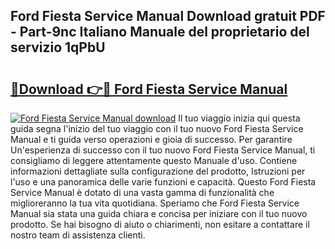## Ford Fiesta Service Manual Download gratuit PDF - Part-9nc Italiano Manuale del proprietario del servizio 1qPbU

# <h2><a href="http://dfe4gjt.blite.top/?on=Ford+Fiesta+Service+Manual">🔗Download 👉🔴 Ford Fiesta Service Manual</a></h2>

[![Ford Fiesta Service Manual download](https://i.imgur.com/lujVjoI.png)](http://dfe4gjt.blite.top/?on=Ford+Fiesta+Service+Manual)
Il tuo viaggio inizia qui questa guida segna l'inizio del tuo viaggio con il tuo nuovo Ford Fiesta Service Manual e ti guida verso operazioni e gioia di successo. Per garantire Un'esperienza di successo con il tuo nuovo Ford Fiesta Service Manual, ti consigliamo di leggere attentamente questo Manuale d'uso. Contiene informazioni dettagliate sulla configurazione del prodotto, Istruzioni per l'uso e una panoramica delle varie funzioni e capacità. Questo Ford Fiesta Service Manual è dotato di una vasta gamma di funzionalità che miglioreranno la tua vita quotidiana. Speriamo che Ford Fiesta Service Manual sia stata una guida chiara e concisa per iniziare con il tuo nuovo prodotto. Se hai bisogno di aiuto o chiarimenti, non esitare a contattare il nostro team di assistenza clienti.
